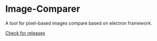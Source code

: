 # Image-Comparer
A tool for pixel-based images compare based on electron framework.

[Check for releases](https://github.com/adahbingee/image-comparer/releases)
